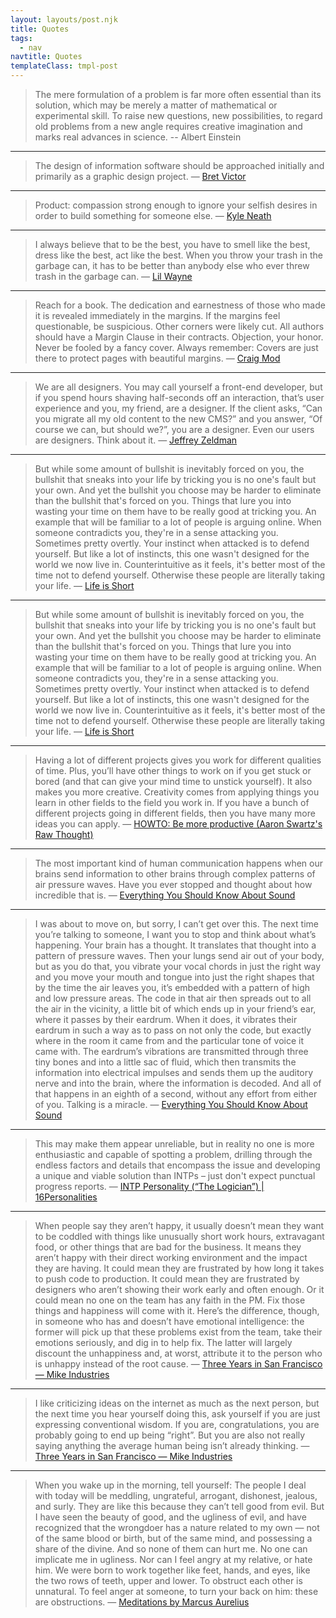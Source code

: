 ```yaml
---
layout: layouts/post.njk
title: Quotes
tags:
  - nav
navtitle: Quotes
templateClass: tmpl-post
---
```


> The mere formulation of a problem is far more often essential than its solution, which may be merely a matter of mathematical or experimental skill. To raise new questions, new possibilities, to regard old problems from a new angle requires creative imagination and marks real advances in science.
-- Albert Einstein

---

> The design of information software should be approached initially and primarily as a graphic design project.
— [Bret Victor](http://worrydream.com/#!/MagicInk)

***************************************************

> Product: compassion strong enough to ignore your selfish desires in order to build something for someone else.
— [Kyle Neath](https://twitter.com/kneath/status/425100294809059328)

***************************************************

> I always believe that to be the best, you have to smell like the best, dress like the best, act like the best. When you throw your trash in the garbage can, it has to be better than anybody else who ever threw trash in the garbage can.
— [Lil Wayne](https://medium.com/@fat/mediums-css-is-actually-pretty-fucking-good-b8e2a6c78b06)

***************************************************

> Reach for a book. The dedication and earnestness of those who made it is revealed immediately in the margins. If the margins feel questionable, be suspicious. Other corners were likely cut. All authors should have a Margin Clause in their contracts. Objection, your honor. Never be fooled by a fancy cover. Always remember: Covers are just there to protect pages with beautiful margins.
— [Craig Mod](https://medium.com/message/lets-talk-about-margins-14646574c385)

***************************************************

> We are all designers. You may call yourself a front-end developer, but if you spend hours shaving half-seconds off an interaction, that’s user experience and you, my friend, are a designer. If the client asks, “Can you migrate all my old content to the new CMS?” and you answer, “Of course we can, but should we?”, you are a designer. Even our users are designers. Think about it.
— [Jeffrey Zeldman](http://24ways.org/2014/a-holiday-wish/) 

***

> But while some amount of bullshit is inevitably forced on you, the bullshit that sneaks into your life by tricking you is no one's fault but your own. And yet the bullshit you choose may be harder to eliminate than the bullshit that's forced on you. Things that lure you into wasting your time on them have to be really good at tricking you. An example that will be familiar to a lot of people is arguing online. When someone contradicts you, they're in a sense attacking you. Sometimes pretty overtly. Your instinct when attacked is to defend yourself. But like a lot of instincts, this one wasn't designed for the world we now live in. Counterintuitive as it feels, it's better most of the time not to defend yourself. Otherwise these people are literally taking your life.
— [Life is Short](http://ift.tt/1Q6oilp) 
 

*** 

> But while some amount of bullshit is inevitably forced on you, the bullshit that sneaks into your life by tricking you is no one's fault but your own. And yet the bullshit you choose may be harder to eliminate than the bullshit that's forced on you. Things that lure you into wasting your time on them have to be really good at tricking you. An example that will be familiar to a lot of people is arguing online. When someone contradicts you, they're in a sense attacking you. Sometimes pretty overtly. Your instinct when attacked is to defend yourself. But like a lot of instincts, this one wasn't designed for the world we now live in. Counterintuitive as it feels, it's better most of the time not to defend yourself. Otherwise these people are literally taking your life.
— [Life is Short](http://ift.tt/1Q6oilp) 

*** 

> Having a lot of different projects gives you work for different qualities of time. Plus, you’ll have other things to work on if you get stuck or bored (and that can give your mind time to unstick yourself).
It also makes you more creative. Creativity comes from applying things you learn in other fields to the field you work in. If you have a bunch of different projects going in different fields, then you have many more ideas you can apply.
— [HOWTO: Be more productive (Aaron Swartz's Raw Thought)](http://ift.tt/Ue5mV3) 

*** 

> The most important kind of human communication happens when our brains send information to other brains through complex patterns of air pressure waves. Have you ever stopped and thought about how incredible that is.
— [Everything You Should Know About Sound](http://ift.tt/1pfOx0G) 

*** 

> I was about to move on, but sorry, I can’t get over this. The next time you’re talking to someone, I want you to stop and think about what’s happening. Your brain has a thought. It translates that thought into a pattern of pressure waves. Then your lungs send air out of your body, but as you do that, you vibrate your vocal chords in just the right way and you move your mouth and tongue into just the right shapes that by the time the air leaves you, it’s embedded with a pattern of high and low pressure areas. The code in that air then spreads out to all the air in the vicinity, a little bit of which ends up in your friend’s ear, where it passes by their eardrum. When it does, it vibrates their eardrum in such a way as to pass on not only the code, but exactly where in the room it came from and the particular tone of voice it came with. The eardrum’s vibrations are transmitted through three tiny bones and into a little sac of fluid, which then transmits the information into electrical impulses and sends them up the auditory nerve and into the brain, where the information is decoded. And all of that happens in an eighth of a second, without any effort from either of you. Talking is a miracle.
— [Everything You Should Know About Sound](http://ift.tt/1pfOx0G)
 

*** 

> This may make them appear unreliable, but in reality no one is more enthusiastic and capable of spotting a problem, drilling through the endless factors and details that encompass the issue and developing a unique and viable solution than INTPs – just don't expect punctual progress reports.
— [INTP Personality (“The Logician”) | 16Personalities](http://ift.tt/1SEjFTk)

*** 

> When people say they aren’t happy, it usually doesn’t mean they want to be coddled with things like unusually short work hours, extravagant food, or other things that are bad for the business. It means they aren’t happy with their direct working environment and the impact they are having. It could mean they are frustrated by how long it takes to push code to production. It could mean they are frustrated by designers who aren’t showing their work early and often enough. Or it could mean no one on the team has any faith in the PM. Fix those things and happiness will come with it. Here’s the difference, though, in someone who has and doesn’t have emotional intelligence: the former will pick up that these problems exist from the team, take their emotions seriously, and dig in to help fix. The latter will largely discount the unhappiness and, at worst, attribute it to the person who is unhappy instead of the root cause.
— [Three Years in San Francisco — Mike Industries](http://ift.tt/2b1kmqp) 

*** 

> I like criticizing ideas on the internet as much as the next person, but the next time you hear yourself doing this, ask yourself if you are just expressing conventional wisdom. If you are, congratulations, you are probably going to end up being “right”. But you are also not really saying anything the average human being isn’t already thinking.
— [Three Years in San Francisco — Mike Industries](http://ift.tt/2b1kmqp)

***

> When you wake up in the morning, tell yourself: The people I deal with today will be meddling, ungrateful, arrogant, dishonest, jealous, and surly. They are like this because they can’t tell good from evil. But I have seen the beauty of good, and the ugliness of evil, and have recognized that the wrongdoer has a nature related to my own — not of the same blood or birth, but of the same mind, and possessing a share of the divine. And so none of them can hurt me. No one can implicate me in ugliness. Nor can I feel angry at my relative, or hate him. We were born to work together like feet, hands, and eyes, like the two rows of teeth, upper and lower. To obstruct each other is unnatural. To feel anger at someone, to turn your back on him: these are obstructions.
— [Meditations by Marcus Aurelius](http://www.amazon.com/Meditations-New-Translation-Marcus-Aurelius/dp/0812968255)